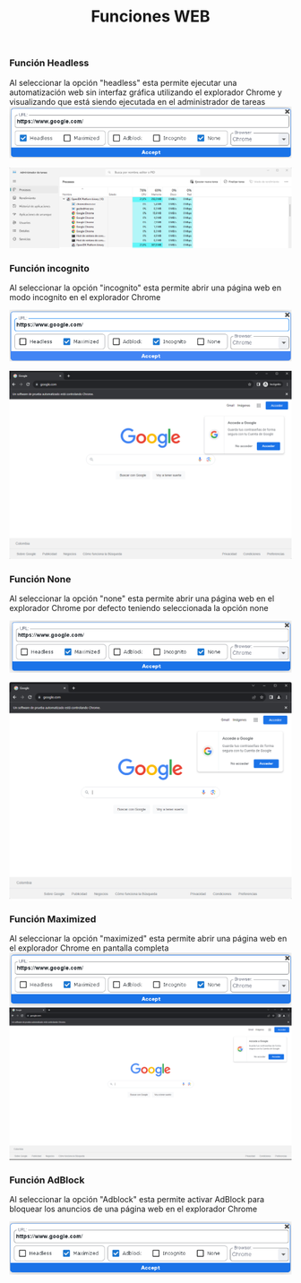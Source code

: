 ﻿---
title: "Funciones WEB"
metaTitle: "sbot documentacion"
metaDescription: "sbot web"
---

### Función Headless

Al seleccionar la opción "headless" esta permite ejecutar una automatización web sin interfaz gráfica utilizando el explorador Chrome y visualizando que está siendo ejecutada en el administrador de tareas
![SBOT-Headless](./OpcionHeadless/HEADLESS-SBOT.png)

![Admin-Headless](./OpcionHeadless/HEadless.png)

### Función incognito

Al seleccionar la opción "incognito" esta permite abrir una página web en modo incognito en el explorador Chrome

![SBOT-incognito](./ModoIncognito/incognito1.png)

![Explorador-incognito](./ModoIncognito/explorador.png)

### Función None

Al seleccionar la opción "none" esta permite abrir una página web en el explorador Chrome por defecto teniendo seleccionada la opción none

![SBOT-None](./OpcionNone/None1.png)

![Explorador-None](./OpcionNone/Chrome.png)

### Función Maximized 
Al seleccionar la opción "maximized" esta permite abrir una página web en el explorador Chrome en pantalla completa
![SBOT-Maximized](./OpcionMaximized/maximized1.png)
![SBOT-Maximized](./OpcionMaximized/max-chrome.png)

### Función AdBlock
Al seleccionar la opción "Adblock" esta permite activar AdBlock para bloquear los anuncios de una página web en el explorador Chrome

![SBOT-AdBlock](./OpcionAdBlock/AdBlock.png)
